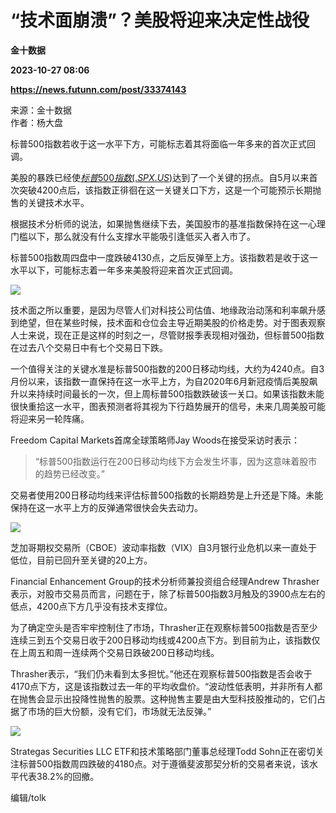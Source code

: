 # “技术面崩溃”？美股将迎来决定性战役
**金十数据**

**2023-10-27 08:06**

**https://news.futunn.com/post/33374143**

来源：金十数据  
作者：杨大盘

标普500指数若收于这一水平下方，可能标志着其将面临一年多来的首次正式回调。

美股的暴跌已经使[$标普500指数(.SPX.US)$](https://www.futunn.com/quote/stock?m=us&code=.SPX)达到了一个关键的拐点。自5月以来首次突破4200点后，该指数正徘徊在这一关键关口下方，这是一个可能预示长期抛售的关键技术水平。

根据技术分析师的说法，如果抛售继续下去，美国股市的基准指数保持在这一心理门槛以下，那么就没有什么支撑水平能吸引逢低买入者入市了。

标普500指数周四盘中一度跌破4130点，之后反弹至上方。该指数若是收于这一水平以下，可能标志着一年多来美股将迎来首次正式回调。

![](https://postimg.futunn.com/16983900990368618954947.png)

技术面之所以重要，是因为尽管人们对科技公司估值、地缘政治动荡和利率飙升感到绝望，但在某些时候，技术面和仓位会主导近期美股的价格走势。对于图表观察人士来说，现在正是这样的时刻之一，尽管财报季表现相对强劲，但标普500指数在过去八个交易日中有七个交易日下跌。

一个值得关注的关键水准是标普500指数的200日移动均线，大约为4240点。自3月份以来，该指数一直保持在这一水平上方，为自2020年6月新冠疫情后美股飙升以来持续时间最长的一次，但上周标普500指数跌破该一关口。如果该指数未能很快重拾这一水平，图表预测者将其视为下行趋势展开的信号，未来几周美股可能将迎来另一轮阵痛。

Freedom Capital Markets首席全球策略师Jay Woods在接受采访时表示：

> “标普500指数运行在200日移动均线下方会发生坏事，因为这意味着股市的趋势已经改变。”

交易者使用200日移动均线来评估标普500指数的长期趋势是上升还是下降。未能保持在这一水平上方的反弹通常很快会失去动力。

![](https://postimg.futunn.com/16983900988873236572049.png)

芝加哥期权交易所（CBOE）波动率指数（VIX）自3月银行业危机以来一直处于低位，目前已回升至关键的20上方。

Financial Enhancement Group的技术分析师兼投资组合经理Andrew Thrasher表示，对股市交易员而言，问题在于，除了标普500指数3月触及的3900点左右的低点，4200点下方几乎没有技术支撑位。

为了确定空头是否牢牢控制住了市场，Thrasher正在观察标普500指数是否至少连续三到五个交易日收于200日移动均线或4200点下方。到目前为止，该指数仅在上周五和周一连续两个交易日跌破200日移动均线。

Thrasher表示，“我们仍未看到太多担忧。”他还在观察标普500指数是否会收于4170点下方，这是该指数过去一年的平均收盘价。“波动性低表明，并非所有人都在抛售会显示出投降性抛售的股票。这种抛售主要是由大型科技股推动的，它们占据了市场的巨大份额，没有它们，市场就无法反弹。”

![](https://postimg.futunn.com/16983900989026327364760.png)

Strategas Securities LLC ETF和技术策略部门董事总经理Todd Sohn正在密切关注标普500指数周四跌破的4180点。对于遵循斐波那契分析的交易者来说，该水平代表38.2%的回撤。

编辑/tolk